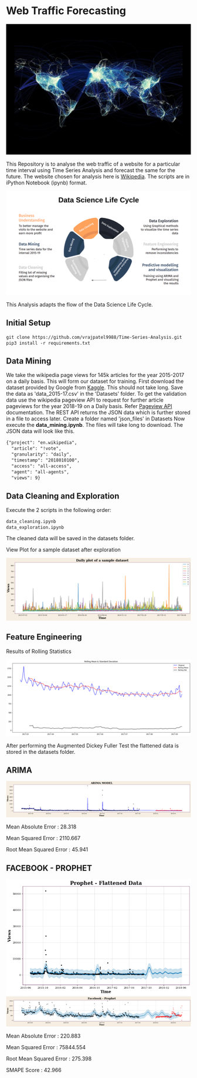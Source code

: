 # Web Traffic Forecasting

![Web Traffic visual](Display_Images/Web_Traffic.jpg)

This Repository is to analyse the web traffic of a website for a particular time interval using Time Series Analysis and forecast the same for the future. The website chosen for analysis here is [Wikipedia](https://www.wikipedia.org/). 
The scripts are in iPython Notebook (ipynb) format.

![DSLC](Display_Images/DSLC.png)

This Analysis adapts the flow of the Data Science Life Cycle.

## Initial Setup

```
git clone https://github.com/vrajpatel9988/Time-Series-Analysis.git
pip3 install -r requirements.txt
```
## Data Mining

We take the wikipedia page views for 145k articles for the year 2015-2017 on a daily basis. This will form our dataset for training.
First download the dataset provided by Google from [Kaggle](https://www.kaggle.com/c/web-traffic-time-series-forecasting/data). This should not take long. Save the data as 'data_2015-17.csv' in the 'Datasets' folder.
To get the validation data use the wikipedia pageview API to request for further article pageviews for the year 2018-19 on a Daily basis. Refer [Pageview API](https://wikimedia.org/api/rest_v1/) documentation.
The REST API returns the JSON data which is further stored in a file to access later. Create a folder named 'json_files' in Datasets
Now execute the **data_mining.ipynb**. The files will take long to download. 
The JSON data will look like this.
```
{"project": "en.wikipedia",
  "article": "!vote", 
  "granularity": "daily",
  "timestamp": "2018010100",
  "access": "all-access", 
  "agent": "all-agents",
  "views": 9}
```

## Data Cleaning and Exploration

Execute the 2 scripts in the following order:
 ```
 data_cleaning.ipynb
 data_exploration.ipynb 
 ```
The cleaned data will be saved in the datasets folder.

View Plot for a sample dataset after exploration

![View Plot](Display_Images/Daily_Plot.png)

## Feature Engineering

Results of Rolling Statistics 

![R-Stats](Display_Images/r_Stats.png)

After performing the Augmented Dickey Fuller Test the flattened data is stored in the datasets folder.

## ARIMA

![ARIMA](Display_Images/ARIMA.png)

 Mean Absolute Error : 28.318
 
 Mean Squared Error : 2110.667
 
 Root Mean Squared Error : 45.941

## FACEBOOK - PROPHET

![PROPHET - FLATTENED](Display_Images/PROPHET_FLATTENED.png)
![PROPHET](Display_Images/PROPHET.png)

 Mean Absolute Error : 220.883
 
 Mean Squared Error : 75844.554
 
 Root Mean Squared Error : 275.398
 
 SMAPE Score : 42.966




